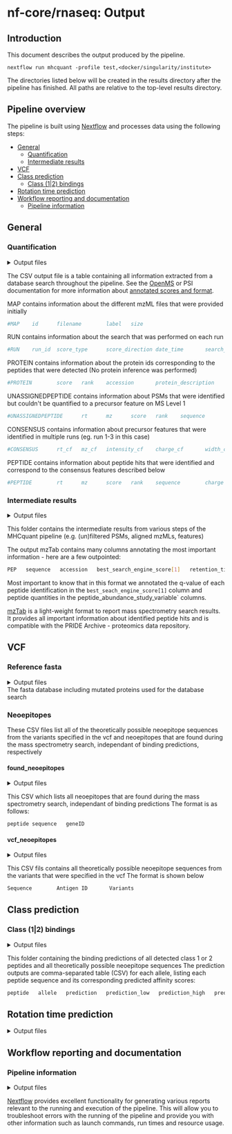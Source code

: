 # nf-core/rnaseq: Output

## Introduction

This document describes the output produced by the pipeline.

```console
nextflow run mhcquant -profile test,<docker/singularity/institute>
```

The directories listed below will be created in the results directory after the pipeline has finished. All paths are relative to the top-level results directory.

## Pipeline overview

The pipeline is built using [Nextflow](https://www.nextflow.io/) and processes data using the following steps:

* [General](#general)
    * [Quantification](#quantification)
    * [Intermediate results](#intermediate-results)
* [VCF](#vcf)
* [Class prediction](#class-prediction)
    * [Class (1|2) bindings](#class-12-bindings)
* [Rotation time prediction](#rotation-time-prediction)
* [Workflow reporting and documentation](#workflow-reporting-and-documentation)
    * [Pipeline information](#pipeline-information)

## General

### Quantification

<details markdown="1">
<summary>Output files</summary>

* `csv` : If `--skip_quantification` is not specified.

</details>

The CSV output file is a table containing all information extracted from a database search throughout the pipeline. See the [OpenMS](https://www.openms.de/) or PSI documentation for more information about [annotated scores and format](https://abibuilder.informatik.uni-tuebingen.de/archive/openms/Documentation/release/latest/html/TOPP_TextExporter.html).

MAP contains information about the different mzML files that were provided initially

```bash
#MAP    id      filename        label   size
```

RUN contains information about the search that was performed on each run

```bash
#RUN    run_id  score_type      score_direction date_time       search_engine_version   parameters
```

PROTEIN contains information about the protein ids corresponding to the peptides that were detected (No protein inference was performed)

```bash
#PROTEIN        score   rank    accession       protein_description     coverage        sequence
```

UNASSIGNEDPEPTIDE contains information about PSMs that were identified but couldn't be quantified to a precursor feature on MS Level 1

```bash
#UNASSIGNEDPEPTIDE      rt      mz      score   rank    sequence        charge  aa_before       aa_after        score_type      search_identifier       accessions      FFId_category   feature_id      file_origin     map_index       spectrum_reference      COMET:IonFrac   COMET:deltCn    COMET:deltLCn   COMET:lnExpect  COMET:lnNumSP   COMET:lnRankSP  MS:1001491      MS:1001492      MS:1001493      MS:1002252      MS:1002253      MS:1002254      MS:1002255      MS:1002256      MS:1002257      MS:1002258      MS:1002259      num_matched_peptides    protein_references      target_decoy
```

CONSENSUS contains information about precursor features that were identified in multiple runs (eg. run 1-3 in this case)

```bash
#CONSENSUS      rt_cf   mz_cf   intensity_cf    charge_cf       width_cf        quality_cf      rt_0    mz_0    intensity_0     charge_0        width_0 rt_1    mz_1    intensity_1     charge_1        width_1 rt_2    mz_2    intensity_2     charge_2        width_2 rt_3    mz_3    intensity_3     charge_3        width_3
```

PEPTIDE contains information about peptide hits that were identified and correspond to the consensus features described below

```bash
#PEPTIDE        rt      mz      score   rank    sequence        charge  aa_before       aa_after        score_type      search_identifier       accessions      FFId_category   fea
```

### Intermediate results

<details markdown="1">
<summary>Output files</summary>

* `Intermediate_Results/`
    * `*merged_psm_perc_filtered.mzTab` : If `--refine_fdr_on_predicted_subset` is specified, consists of the hits (filtered by q-value)
    * `*.mztab` : mztab file generated by the OpenMS MzTabExporter command, the community standard format for sharing mass spectrometry search results
    * `*.featureXML` :  If `--skip_quantification` is not specified, then this file is generated by the OpenMS FeatureFinderIdentification command
    * `*fdr_filtered.idXML`: If `--skip_quantification` is not specified, then this file is generated by the OpenMS IDFilter command
    * `*all_ids_merged_psm_perc*.idXML`: idXML files are generated when `--refine_fdr_on_predicted_subset` is specified
    * `*peptide_filtered.idXML`: If `--refine_fdr_on_predicted_subset` is specified, then this file consists of the PSMs prediction outcome
    * `*perc_subset.idXML`: If `--refine_fdr_on_predicted_subset` is specified, then this file is the outcome of the second percolator run, generated by the OpenMS PercolatorAdapter

</details>

This folder contains the intermediate results from various steps of the MHCquant pipeline (e.g. (un)filtered PSMs, aligned mzMLs, features)

The output mzTab contains many columns annotating the most important information - here are a few outpointed:

```bash
PEP   sequence   accession   best_search_engine_score[1]   retention_time   charge   mass_to_charge   peptide_abundance_study_variable[1]
```

Most important to know that in this format we annotated the q-value of each peptide identification in the `best_seach_engine_score[1]` column and peptide quantities in the peptide_abundance_study_variable` columns.

[mzTab](http://www.psidev.info/mztab) is a light-weight format to report mass spectrometry search results. It provides all important information about identified peptide hits and is compatible with the PRIDE Archive - proteomics data repository.

## VCF

### Reference fasta

<details markdown="1">
<summary>Output files</summary>

* `*_vcf.fasta`: If `--include_proteins_from_vcf` is specified, then this fasta is created for the respective sample

</details>
The fasta database including mutated proteins used for the database search

### Neoepitopes

These CSV files list all of the theoretically possible neoepitope sequences from the variants specified in the vcf and neoepitopes that are found during the mass spectrometry search, independant of binding predictions, respectively

#### found_neoepitopes

<details markdown="1">
<summary>Output files</summary>

* `*found_neoepitopes_class1.csv`: Generated when `--include_proteins_from_vcf` and `--predict_class_1` are specified
* `*found_neoepitopes_class2.csv`: Generated when `--include_proteins_from_vcf` and `--predict_class_2` are specified

</details>

This CSV which lists all neoepitopes that are found during the mass spectrometry search, independant of binding predictions
The format is as follows:

```bash
peptide sequence   geneID
```

#### vcf_neoepitopes

<details markdown="1">
<summary>Output files</summary>

* `*vcf_neoepitopes_class1.csv`: Generated when `--include_proteins_from_vcf` and `--predict_class_1` are specified
* `*vcf_neoepitopes_class2.csv`: Generated when `--include_proteins_from_vcf` and `--predict_class_2` are specified

</details>

This CSV fils contains all theoretically possible neoepitope sequences from the variants that were specified in the vcf
The format is shown below

```bash
Sequence        Antigen ID       Variants
```

## Class prediction

### Class (1|2) bindings

<details markdown="1">
<summary>Output files</summary>

* `*predicted_peptides_class_1.csv`: If `--predict_class_1` is specified, then this CSV is generated
* `*predicted_peptides_class_2.csv`: If `--predict_class_2` is specified, then this CSV is generated

</details>

This folder containing the binding predictions of all detected class 1 or 2 peptides and all theoretically possible neoepitope sequences
The prediction outputs are comma-separated table (CSV) for each allele, listing each peptide sequence and its corresponding predicted affinity scores:

```bash
peptide   allele   prediction   prediction_low   prediction_high   prediction_percentile
```

## Rotation time prediction

<details markdown="1">
<summary>Output files</summary>

* `RT_prediction`
    * `*id_RTpredicted.csv`: If `--predict_RT` is specified, the rotation time found peptides are provided
    * `*txt_RTpredicted.csv`: If `--predict_RT` is specified, the rotation time predicted neoepitopes are provided

</details>

## Workflow reporting and documentation

### Pipeline information

<details markdown="1">
<summary>Output files</summary>

* `pipeline_info/`
    * Reports generated by Nextflow: `execution_report.html`, `execution_timeline.html`, `execution_trace.txt` and `pipeline_dag.dot`/`pipeline_dag.svg`.
    * Reports generated by the pipeline: `pipeline_report.html`, `pipeline_report.txt` and `software_versions.tsv`.
    * Reformatted sample-sheet files used as input to the pipeline: `samplesheet.valid.csv`.

</details>

[Nextflow](https://www.nextflow.io/docs/latest/tracing.html) provides excellent functionality for generating various reports relevant to the running and execution of the pipeline. This will allow you to troubleshoot errors with the running of the pipeline and provide you with other information such as launch commands, run times and resource usage.
